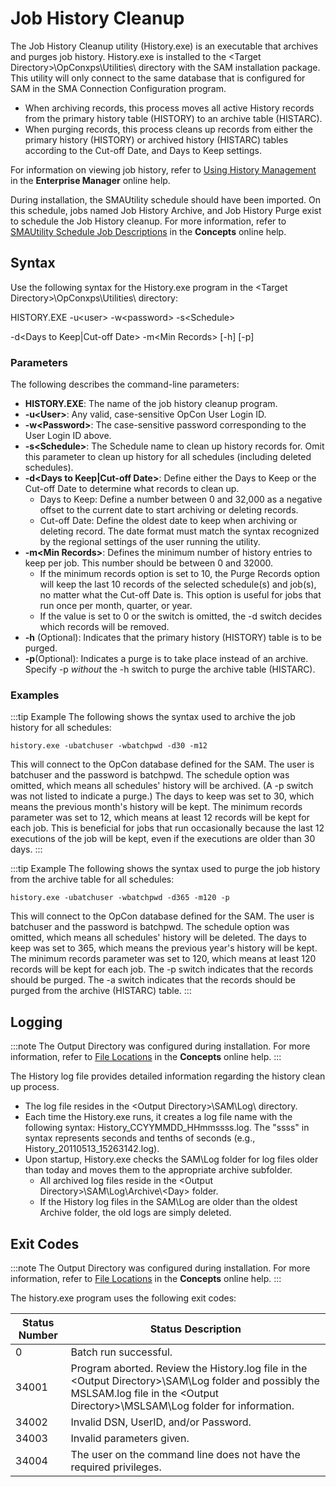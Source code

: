 # Job History Cleanup

The Job History Cleanup utility (History.exe) is an executable that
archives and purges job history. History.exe is installed to the <Target Directory\>\\OpConxps\\Utilities\\ directory with the SAM
installation package. This utility will only connect to the same
database that is configured for SAM in the SMA Connection Configuration
program.

- When archiving records, this process moves all active History
    records from the primary history table (HISTORY) to an archive table
    (HISTARC).
- When purging records, this process cleans up records from either the
    primary history (HISTORY) or archived history (HISTARC) tables
    according to the Cut-off Date, and Days to Keep settings.

For information on viewing job history, refer to [Using History Management](../../Files/UI/Enterprise-Manager/Using-History-Management.md)
 in the **Enterprise Manager** online help.

During installation, the SMAUtility schedule should have been imported.
On this schedule, jobs named Job History Archive, and Job History Purge
exist to schedule the Job History cleanup. For more information, refer
to [SMAUtility Schedule Job Descriptions](../../objects/schedules.md#smautility-schedule)
 in the **Concepts** online help.

## Syntax

Use the following syntax for the History.exe program in the <Target
Directory\>\\OpConxps\\Utilities\\ directory:

HISTORY.EXE -u<user\> -w<password\> -s<Schedule\>

-d<Days to Keep\|Cut-off Date\> -m<Min Records\> \[-h\] \[-p\]

### Parameters

The following describes the command-line parameters:

- **HISTORY.EXE**: The name of the job history cleanup program.
- **-u<User\>**: Any valid, case-sensitive OpCon User Login ID.
- **-w<Password\>**: The case-sensitive password corresponding to the
    User Login ID above.
- **-s<Schedule\>**: The Schedule name to clean up history records
    for. Omit this parameter to clean up history for all schedules
    (including deleted schedules).
- **-d<Days to Keep\|Cut-off Date\>**: Define either the Days to Keep
    or the Cut-off Date to determine what records to clean up.
  - Days to Keep: Define a number between 0 and 32,000 as a negative
        offset to the current date to start archiving or deleting
        records.
  - Cut-off Date: Define the oldest date to keep when archiving or
        deleting record. The date format must match the syntax
        recognized by the regional settings of the user running the
        utility.
- **-m<Min Records\>**: Defines the minimum number of history entries
    to keep per job. This number should be between 0 and 32000.
  - If the minimum records option is set to 10, the Purge Records
        option will keep the last 10 records of the selected schedule(s)
        and job(s), no matter what the Cut-off Date is. This option is
        useful for jobs that run once per month, quarter, or year.
  - If the value is set to 0 or the switch is omitted, the -d switch
        decides which records will be removed.
- **-h** (Optional): Indicates that the primary history (HISTORY)
    table is to be purged.
- **-p**(Optional): Indicates a purge is to take place instead of an
    archive. Specify -p *without* the -h switch to purge the     archive table (HISTARC).

### Examples

:::tip Example
The following shows the syntax used to archive the job history for all schedules:

```shell
history.exe -ubatchuser -wbatchpwd -d30 -m12
```

This will connect to the OpCon database defined for the SAM. The user is batchuser and the password is batchpwd. The schedule option was omitted, which means all schedules' history will be archived. (A -p switch was not listed to indicate a purge.) The days to keep was set to 30, which means the previous month's history will be kept. The minimum records parameter was set to 12, which means at least 12 records will be kept for each job. This is beneficial for jobs that run occasionally because the last 12 executions of the job will be kept, even if the executions are older than 30 days.
:::

:::tip Example
The following shows the syntax used to purge the job history from the archive table for all schedules:

```shell
history.exe -ubatchuser -wbatchpwd -d365 -m120 -p
```

This will connect to the OpCon database defined for the SAM. The user is batchuser and the password is batchpwd. The schedule option was omitted, which means all schedules' history will be deleted. The days to keep was set to 365, which means the previous year's history will be kept. The minimum records parameter was set to 120, which means at least 120 records will be kept for each job. The -p switch indicates that the records should be purged. The -a switch indicates that the records should be purged from the archive (HISTARC) table.
:::

## Logging

:::note
The Output Directory was configured during installation. For more information, refer to [File Locations](../../file-locations.md) in the **Concepts** online help.
:::

The History log file provides detailed information regarding the history
clean up process.

- The log file resides in the <Output Directory\>\\SAM\\Log\\
    directory.
- Each time the History.exe runs, it creates a log file name with the
    following syntax: History_CCYYMMDD_HHmmssss.log. The "ssss" in
    syntax represents seconds and tenths of seconds (e.g.,
    History_20110513_15263142.log).
- Upon startup, History.exe checks the SAM\\Log folder for log files
    older than today and moves them to the appropriate archive
    subfolder.
  - All archived log files reside in the <Output
        Directory\>\\SAM\\Log\\Archive\\<Day\> folder.
  - If the History log files in the SAM\\Log are older than the
        oldest Archive folder, the old logs are simply deleted.

## Exit Codes

:::note
The Output Directory was configured during installation. For more information, refer to [File Locations](../../file-locations.md) in the **Concepts** online help.
:::

The history.exe program uses the following exit codes:

|Status Number|Status Description|
|--- |--- |
|0|Batch run successful.|
|34001|Program aborted. Review the History.log file in the <Output Directory\>\SAM\Log folder and possibly the MSLSAM.log file in the <Output Directory\>\MSLSAM\Log folder for information.|
|34002|Invalid DSN, UserID, and/or Password.|
|34003|Invalid parameters given.|
|34004|The user on the command line does not have the required privileges.|

